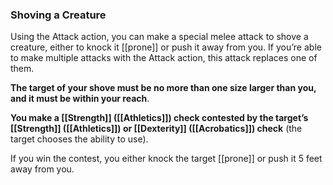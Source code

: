 ### Shoving a Creature

Using the Attack action, you can make a special melee attack to shove a creature, either to knock it [[prone]] or push it away from you. If you’re able to make multiple attacks with the Attack action, this attack replaces one of them.

**The target of your shove must be no more than one size larger than you, and it must be within your reach**.

**You make a [[Strength]] ([[Athletics]]) check contested by the target’s [[Strength]] ([[Athletics]]) or [[Dexterity]] ([[Acrobatics]]) check** (the target chooses the ability to use).

If you win the contest, you either knock the target [[prone]] or push it 5 feet away from you.